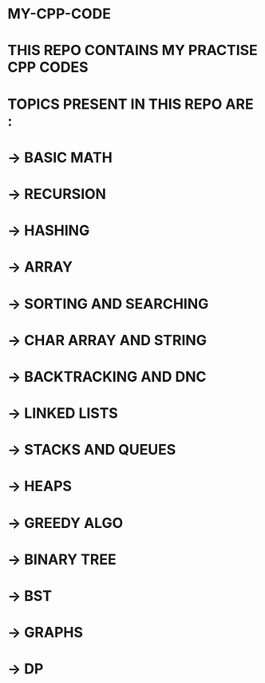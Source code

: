 # MY-CPP-CODE
# THIS REPO CONTAINS MY PRACTISE CPP CODES
# TOPICS PRESENT IN THIS REPO ARE :

# -> BASIC MATH 
# -> RECURSION
# -> HASHING
# -> ARRAY
# -> SORTING AND SEARCHING
# -> CHAR ARRAY AND STRING
# -> BACKTRACKING AND DNC
# -> LINKED LISTS
# -> STACKS AND QUEUES
# -> HEAPS
# -> GREEDY ALGO
# -> BINARY TREE
# -> BST
# -> GRAPHS
# -> DP

